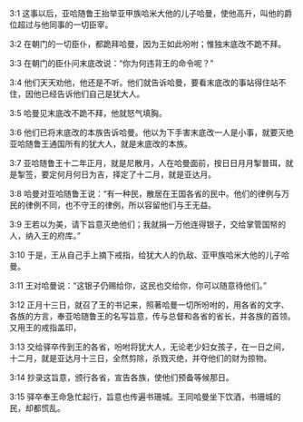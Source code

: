 <a id="1"></a>3:1  这事以后，亚哈随鲁王抬举亚甲族哈米大他的儿子哈曼，使他高升，叫他的爵位超过与他同事的一切臣宰。  

<a id="2"></a>3:2  在朝门的一切臣仆，都跪拜哈曼，因为王如此吩咐；惟独末底改不跪不拜。  

<a id="3"></a>3:3  在朝门的臣仆问末底改说：“你为何违背王的命令呢？”  

<a id="4"></a>3:4  他们天天劝他，他还是不听。他们就告诉哈曼，要看末底改的事站得住站不住，因他已经告诉他们自己是犹大人。  

<a id="5"></a>3:5  哈曼见末底改不跪不拜，他就怒气填胸。  

<a id="6"></a>3:6  他们已将末底改的本族告诉哈曼。他以为下手害末底改一人是小事，就要灭绝亚哈随鲁王通国所有的犹大人，就是末底改的本族。  

<a id="7"></a>3:7  亚哈随鲁王十二年正月，就是尼散月，人在哈曼面前，按日日月月掣普珥，就是掣签，要定何月何日为吉，择定了十二月，就是亚达月。  

<a id="8"></a>3:8  哈曼对亚哈随鲁王说：“有一种民，散居在王国各省的民中。他们的律例与万民的律例不同，也不守王的律例，所以容留他们与王无益。  

<a id="9"></a>3:9  王若以为美，请下旨意灭绝他们；我就捐一万他连得银子，交给掌管国帑的人，纳入王的府库。”  

<a id="10"></a>3:10  于是，王从自己手上摘下戒指，给犹大人的仇敌、亚甲族哈米大他的儿子哈曼。  

<a id="11"></a>3:11  王对哈曼说：“这银子仍赐给你，这民也交给你，你可以随意待他们。”  

<a id="12"></a>3:12  正月十三日，就召了王的书记来，照著哈曼一切所吩咐的，用各省的文字、各族的方言，奉亚哈随鲁王的名写旨意，传与总督和各省的省长，并各族的首领。又用王的戒指盖印，  

<a id="13"></a>3:13  交给驿卒传到王的各省，吩咐将犹大人，无论老少妇女孩子，在一日之间，十二月，就是亚达月十三日，全然剪除，杀戮灭绝，并夺他们的财为掠物。  

<a id="14"></a>3:14  抄录这旨意，颁行各省，宣告各族，使他们预备等候那日。  

<a id="15"></a>3:15  驿卒奉王命急忙起行，旨意也传遍书珊城。王同哈曼坐下饮酒，书珊城的民，却都慌乱。  
